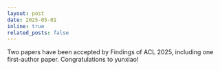 ```yaml
---
layout: post
date: 2025-05-01
inline: true
related_posts: false
---
```


Two papers have been accepted by Findings of ACL 2025, including one first-author paper. Congratulations to yunxiao!
